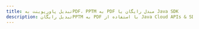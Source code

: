 ---title: تبدیل پاورپوینت بهPDF، PPTM به PDF مبدل رایگان یا Java SDKdescription: تبدیل رایگانPPTM به PDF با استفاده از Java Cloud APIs & SDK. همچنین اسناد Microsoft PowerPoint را در Cloud ایجاد، ویرایش و رندر کنید.---